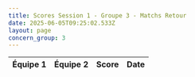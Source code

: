 ```yaml
---
title: Scores Session 1 - Groupe 3 - Matchs Retour
date: 2025-06-05T09:25:02.533Z
layout: page
concern_group: 3
---
```




| Équipe 1 | Équipe 2 | Score | Date |
|----------|----------|-------|------|

